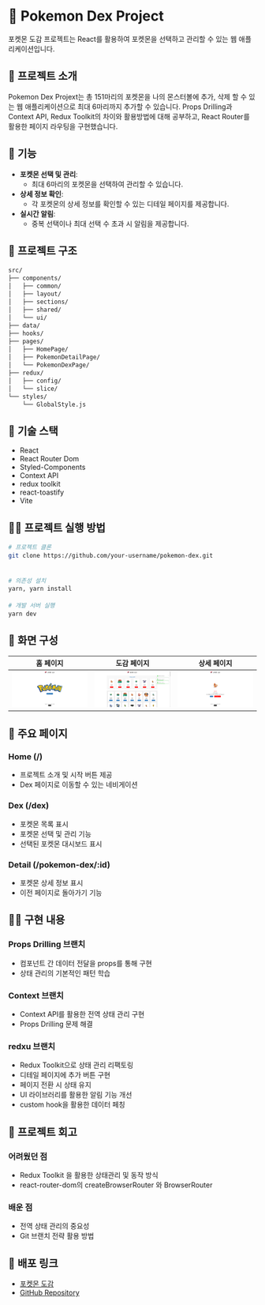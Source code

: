 # 🌟 Pokemon Dex Project

포켓몬 도감 프로젝트는 React를 활용하여 포켓몬을 선택하고 관리할 수 있는 웹 애플리케이션입니다.

## 📑 프로젝트 소개

Pokemon Dex Projext는 총 151마리의 포켓몬을 나의 몬스터볼에 추가, 삭제 할 수 있는 웹 애플리케이션으로 최대 6마리까지 추가할 수 있습니다. Props Drilling과 Context API, Redux Toolkit의 차이와 활용방법에 대해 공부하고,
React Router를 활용한 페이지 라우팅을 구현했습니다.

## 📌 기능

- **포켓몬 선택 및 관리**:
  - 최대 6마리의 포켓몬을 선택하여 관리할 수 있습니다.
- **상세 정보 확인**:
  - 각 포켓몬의 상세 정보를 확인할 수 있는 디테일 페이지를 제공합니다.
- **실시간 알림**:
  - 중복 선택이나 최대 선택 수 초과 시 알림을 제공합니다.

## 📁 프로젝트 구조

```
src/
├── components/
│   ├── common/
│   ├── layout/
│   ├── sections/
│   ├── shared/
│   └── ui/
├── data/
├── hooks/
├── pages/
│   ├── HomePage/
│   ├── PokemonDetailPage/
│   └── PokemonDexPage/
├── redux/
│   ├── config/
│   └── slice/
└── styles/
    └── GlobalStyle.js
```

## 🔨 기술 스택

- React
- React Router Dom
- Styled-Components
- Context API
- redux toolkit
- react-toastify
- Vite

## 🏃‍♂️ 프로젝트 실행 방법

```bash
# 프로젝트 클론
git clone https://github.com/your-username/pokemon-dex.git


# 의존성 설치
yarn, yarn install

# 개발 서버 실행
yarn dev
```

## 📱 화면 구성

|           홈 페이지            |         도감 페이지          |            상세 페이지             |
| :----------------------------: | :--------------------------: | :--------------------------------: |
| ![Home](./src/assets/home.png) | ![Dex](./src/assets/dex.png) | ![Detail](./src/assets/detail.png) |

## 🌈 주요 페이지

### Home (/)

- 프로젝트 소개 및 시작 버튼 제공
- Dex 페이지로 이동할 수 있는 네비게이션

### Dex (/dex)

- 포켓몬 목록 표시
- 포켓몬 선택 및 관리 기능
- 선택된 포켓몬 대시보드 표시

### Detail (/pokemon-dex/:id)

- 포켓몬 상세 정보 표시
- 이전 페이지로 돌아가기 기능

## 👨‍💻 구현 내용

### Props Drilling 브랜치

- 컴포넌트 간 데이터 전달을 props를 통해 구현
- 상태 관리의 기본적인 패턴 학습

### Context 브랜치

- Context API를 활용한 전역 상태 관리 구현
- Props Drilling 문제 해결

### redxu 브랜치

- Redux Toolkit으로 상태 관리 리팩토링
- 디테일 페이지에 추가 버튼 구현
- 페이지 전환 시 상태 유지
- UI 라이브러리를 활용한 알림 기능 개선
- custom hook을 활용한 데이터 페칭

## 📝 프로젝트 회고

### 어려웠던 점

- Redux Toolkit 을 활용한 상태관리 및 동작 방식
- react-router-dom의 createBrowserRouter 와 BrowserRouter

### 배운 점

- 전역 상태 관리의 중요성
- Git 브랜치 전략 활용 방법

## 🔗 배포 링크

- [포켓몬 도감](https://react-pokemon-dex.vercel.app/)
- [GitHub Repository](https://github.com/Kminhoo/react-pokemon-dex)
